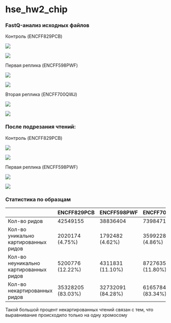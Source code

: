 # hse_hw2_chip

### FastQ-анализ исходных файлов

Контроль (ENCFF829PCB)

![](https://github.com/kolbunovaa/images/blob/main/PCB1.png)

![](https://github.com/kolbunovaa/images/blob/main/PCB2.png)

Первая реплика (ENCFF598PWF)

![](https://github.com/kolbunovaa/images/blob/main/PWF1.png)

![](https://github.com/kolbunovaa/images/blob/main/PWF2.png)

Вторая реплика (ENCFF700QWJ)

![](https://github.com/kolbunovaa/images/blob/main/QWJ1.png)

![](https://github.com/kolbunovaa/images/blob/main/QWJ2.png)

### После подрезания чтений:
Контроль (ENCFF829PCB)

![](https://github.com/kolbunovaa/images/blob/main/PCB_trimm1.png)

![](https://github.com/kolbunovaa/images/blob/main/PCB_trimm2.png)

Первая реплика (ENCFF598PWF)

![](https://github.com/kolbunovaa/images/blob/main/PWF_trimm1.png)

![](https://github.com/kolbunovaa/images/blob/main/PWF_trimm2.png)

### Статистика по образцам
|  | ENCFF829PCB | ENCFF598PWF | ENCFF700QWJ |
| --- | --- | --- | --- |
|Кол-во ридов |42549155|38836404|73984712|
|Кол-во уникально картированных ридов|2020174 (4.75%)|1792482 (4.62%)|3599228 (4.86%)|
|Кол-во неуникально картированных ридов|5200776 (12.22%)|4311831 (11.10%)|8727635 (11.80%)|
|Кол-во некартированных ридов|35328205 (83.03%)|32732091 (84.28%)|61657849 (83.34%)|

Такой большой процент некартированных чтений связан с тем, что выравнивание происходило только на одну хромосому
